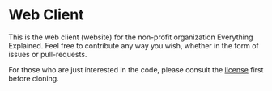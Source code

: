 # Web Client

This is the web client (website) for the non-profit organization Everything Explained. Feel free to contribute any way you wish, whether in the form of issues or pull-requests.

For those who are just interested in the code, please consult the [license](/LICENSE.md) first before cloning.
